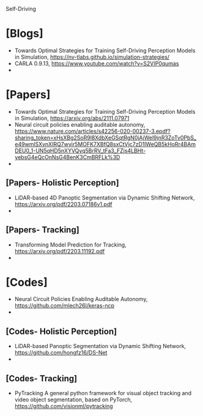 Self-Driving

# [Blogs]
+ Towards Optimal Strategies for Training Self-Driving Perception Models in Simulation, https://nv-tlabs.github.io/simulation-strategies/
+ CARLA 0.9.13, https://www.youtube.com/watch?v=S2VIP0qumas
+ 

# [Papers]
+ Towards Optimal Strategies for Training Self-Driving Perception Models in Simulation, https://arxiv.org/abs/2111.07971
+ Neural circuit policies enabling auditable autonomy, https://www.nature.com/articles/s42256-020-00237-3.epdf?sharing_token=xHsXBg2SoR9l8XdbXeGSqtRgN0jAjWel9jnR3ZoTv0PbS_e49wmlSXvnXIRQ7wyir5MOFK7XBfQ8sxCtVjc7zD1lWeQB5kHoRr4BAmDEU0_1-UN5qHD5nXYVQyq5BrRV_tFa3_FZjs4LBHt-yebsG4eQcOnNsG4BenK3CmBRFLk%3D
+ 

## [Papers- Holistic Perception] 
+ LiDAR-based 4D Panoptic Segmentation via Dynamic Shifting Network, https://arxiv.org/pdf/2203.07186v1.pdf
+ 


## [Papers- Tracking] 
+ Transforming Model Prediction for Tracking, https://arxiv.org/pdf/2203.11192.pdf
+ 


# [Codes]
+ Neural Circuit Policies Enabling Auditable Autonomy, https://github.com/mlech26l/keras-ncp
+ 

## [Codes- Holistic Perception]
+ LiDAR-based Panoptic Segmentation via Dynamic Shifting Network, https://github.com/hongfz16/DS-Net
+ 

## [Codes- Tracking] 
+ PyTracking A general python framework for visual object tracking and video object segmentation, based on PyTorch, https://github.com/visionml/pytracking

